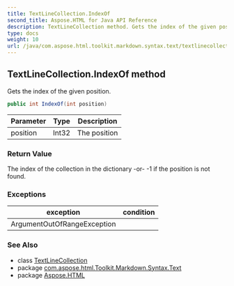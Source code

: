 ```yaml
---
title: TextLineCollection.IndexOf
second_title: Aspose.HTML for Java API Reference
description: TextLineCollection method. Gets the index of the given position
type: docs
weight: 10
url: /java/com.aspose.html.toolkit.markdown.syntax.text/textlinecollection/indexof/
---
```

## TextLineCollection.IndexOf method

Gets the index of the given position.

```java
public int IndexOf(int position)
```

| Parameter | Type | Description |
| --- | --- | --- |
| position | Int32 | The position |

### Return Value

The index of the collection in the dictionary -or- -1 if the position is not found.

### Exceptions

| exception | condition |
| --- | --- |
| ArgumentOutOfRangeException |  |

### See Also

* class [TextLineCollection](../)
* package [com.aspose.html.Toolkit.Markdown.Syntax.Text](../../textlinecollection/)
* package [Aspose.HTML](../../../)
